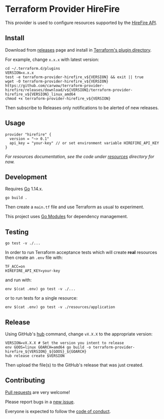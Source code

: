 # Terraform Provider HireFire

This provider is used to configure resources supported by the [HireFire API].

[HireFire API]: https://docs.hirefire.io/


Install
---

Download from [releases] page and install in [Terraform's plugin directory].

For example, change `x.x.x` with latest version:

    cd ~/.terraform.d/plugins
    VERSION=x.x.x
    test -e terraform-provider-hirefire_v${VERSION} && exit || true
    wget -O terraform-provider-hirefire_v${VERSION} https://github.com/carwow/terraform-provider-hirefire/releases/download/v${VERSION}/terraform-provider-hirefire_v${VERSION}_linux_amd64
    chmod +x terraform-provider-hirefire_v${VERSION}

Then subscribe to Releases only notifications to be alerted of new releases.

[releases]: https://github.com/carwow/terraform-provider-hirefire/releases
[Terraform's plugin directory]: https://www.terraform.io/docs/configuration/providers.html#third-party-plugins


Usage
---

    provider "hirefire" {
      version = "~> 0.1"
      api_key = "your-key" // or set environment variable HIREFIRE_API_KEY
    }

*For resources documentation, see the code under [resources] directory for now.*

[resources]: https://github.com/carwow/terraform-provider-hirefire/tree/master/resources


Development
---

Requires [Go] 1.14.x.

    go build .

Then create a `main.tf` file and use Terraform as usual to experiment.

This project uses [Go Modules] for dependency management.

[Go]: https://golang.org/doc/install
[Go Modules]: https://github.com/golang/go/wiki/Modules


Testing
---

    go test -v ./...

In order to run Terraform acceptance tests which will create **real** resources
then create an `.env` file with:

    TF_ACC=on
    HIREFIRE_API_KEY=your-key

and run with:

    env $(cat .env) go test -v ./...

or to run tests for a single resource:

    env $(cat .env) go test -v ./resources/application


Release
---

Using GitHub's [hub] command, change `vX.X.X` to the appropriate version:

    VERSION=vX.X.X # Set the version you intent to release
    env GOOS=linux GOARCH=amd64 go build -o terraform-provider-hirefire_${VERSION}_${GOOS}_${GOARCH}
    hub release create $VERSION

Then upload the file(s) to the GitHub's release that was just created.

[hub]: https://github.com/github/hub


Contributing
---

[Pull requests](https://github.com/carwow/terraform-provider-hirefire/pulls) are very welcome!

Please report bugs in a [new issue](https://github.com/carwow/terraform-provider-hirefire/issues/new).

Everyone is expected to follow the [code of conduct].

[Pull requests]: https://github.com/carwow/terraform-provider-hirefire/pulls
[new issue]: https://github.com/carwow/terraform-provider-hirefire/issues/new
[code of conduct]: https://github.com/carwow/terraform-provider-hirefire/tree/master/CODE_OF_CONDUCT.md
